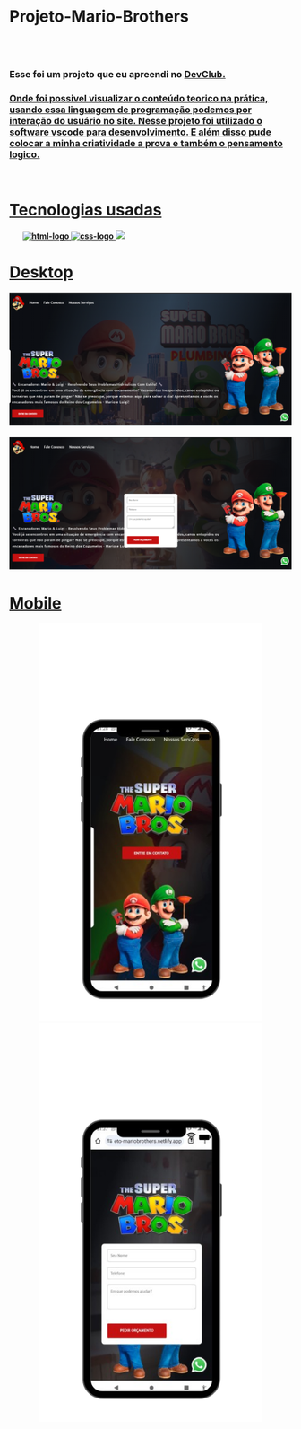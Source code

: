 <h1>Projeto-Mario-Brothers</h1>

<br>
<br>

<h3>Esse foi um projeto que eu apreendi no <a href="https://aulas.devclub.com.br/login"/a>DevClub.</h3> 
  <h3>Onde foi possivel visualizar o conteúdo teorico na prática, usando essa linguagem de programação podemos por interação do usuário no site.
  Nesse projeto foi utilizado o software vscode para desenvolvimento. E além disso pude colocar a minha criatividade a prova e também o pensamento logico.</h3>
<br>
  
<h1>Tecnologias usadas</h1>
<ul>
<b> 
  <img src="https://img.icons8.com/?size=48&id=20909&format=png" alt="html-logo"
<br>
  <img src="https://img.icons8.com/?size=48&id=21278&format=png" alt="css-logo"
<br>
  <img src="https://img.icons8.com/?size=48&id=PXTY4q2Sq2lG&format=png"
</b>
</ul>
<h1>Desktop</h1>  
<div align="center">
  <img src="https://github.com/Brunogitguimaraes/ProjetoMarioBrothers/blob/main/assets/WEB.png?raw=true" alt="imagem do Mario e Luide"/>
</div>  
<br>  
  <div align="center">
  <img src="https://github.com/Brunogitguimaraes/ProjetoMarioBrothers/blob/main/assets/WEB%20Formulario.png?raw=true" alt="imagem do Mario e Luide"/>
</div>
</div>
<h1>Mobile</h1>
<main display:flex>
<div align="center">
  <img width=400px src="https://github.com/Brunogitguimaraes/ProjetoMarioBrothers/blob/main/assets/Mobile.png?raw=true" alt="imagem Mario Mobile"/>
  <div align="center">
  </div>
  <img width=400px src="https://github.com/Brunogitguimaraes/ProjetoMarioBrothers/blob/main/assets/Mobile%20Formulario.png?raw=true" alt="imagem Mario Mobile formulario"/>
  </div>
</main> 

